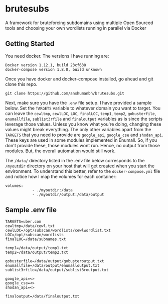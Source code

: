 # brutesubs
A framework for bruteforcing subdomains using multiple Open Sourced tools and choosing your own wordlists running in parallel via Docker

## Getting Started

You need docker. The versions I have running are:
```
Docker version 1.12.1, build 23cf638
docker-compose version 1.8.0, build unknown
```

Once you have docker and docker-compose installed, go ahead and git clone this repo.
```
git clone https://github.com/anshumanbh/brutesubs.git
```

Next, make sure you have the `.env` file setup. I have provided a sample below. Set the `TARGETS` variable to whatever domain you want to target. You can leave the `cewltmp`, `cewlLOC`, `LOC`, `finalLOC`, `temp1`, `temp2`, `gobusterfile`, `enumallfile`, `sublist3rfile` and `finaloutput` variables as is since the scripts leverage those values. Unless you know what you're doing, changing these values might break everything. The only other variables apart from the `TARGETS` that you need to provide are `google_api`, `google_cse` and `shodan_api`. These keys are used in some modules implemented in Enumall. So, if you don't provide these, those modules wont run. Hence, no output from those modules. But, the overall automation would still work. 

The `/data/` directory listed in the .env file below corresponds to the `/myoutdir` directory on your host that will get created when you start the environment. To understand this better, refer to the `docker-compose.yml` file and notice how I map the volumes for each container:
```
volumes:
            - ./myoutdir:/data
            - ./myoutdir/output:/data/output
```


## Sample .env file

```
TARGETS=uber.com
cewltmp=/data/cewl.txt
cewlLOC=/opt/subscan/wordlists/cewlwordlist.txt
LOC=/opt/subscan/wordlists
finalLOC=/data/subnames.txt

temp1=/data/output/temp1.txt
temp2=/data/output/temp2.txt

gobusterfile=/data/output/gobusteroutput.txt
enumallfile=/data/output/enumalloutput.txt
sublist3rfile=/data/output/sublist3routput.txt

google_api=<>
google_cse=<>
shodan_api=<>

finaloutput=/data/finaloutput.txt
```